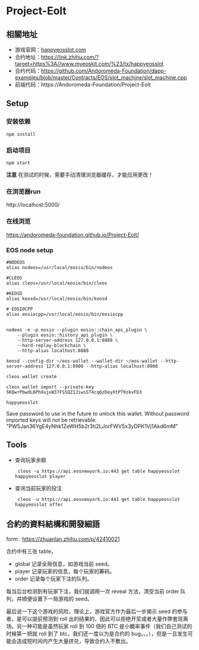 # Project-Eolt

## 相關地址

* 游戏官网：[happyeosslot.com](happyeosslot.com)
* 合约地址：https://link.zhihu.com/?target=https%3A//www.myeoskit.com/%23/tx/happyeosslot
* 合约代码：https://github.com/Andoromeda-Foundation/dapp-examples/blob/master/Contracts/EOS/slot_machine/slot_machine.cpp
* 前端代码：https://Andoromeda-Foundation/Project-Eolt

## Setup

### 安装依赖
    npm install

### 启动项目
    npm start

**注意** 在测试的时候，需要手动清理浏览器缓存，才能应用更改！

### 在浏览器run
http://localhost:5000/

### 在线浏览
https://andoromeda-foundation.github.io/Project-Eolt/

### EOS node setup

    #NODEOS
    alias nodeos=/usr/local/eosio/bin/nodeos

    #CLEOS
    alias cleos=/usr/local/eosio/bin/cleos

    #KEOSD
    alias keosd=/usr/local/eosio/bin/keosd

    # EOSIOCPP
    alias eosiocpp=/usr/local/eosio/bin/eosiocpp


    nodeos -e -p eosio --plugin eosio::chain_api_plugin \
        --plugin eosio::history_api_plugin \
        --http-server-address 127.0.0.1:8888 \
        --hard-replay-blockchain \
        --http-alias localhost:8888

    keosd --config-dir ~/eos-wallet --wallet-dir ~/eos-wallet --http-server-address 127.0.0.1:8900 --http-alias localhost:8900

    cleos wallet create
    
    cleos wallet import --private-key 5KQwrPbwdL6PhXujxW37FSSQZ1JiwsST4cqQzDeyXtP79zkvFD3

    happyeosslot

Save password to use in the future to unlock this wallet.
Without password imported keys will not be retrievable.
 "PW5Jan36YgE4yNhk1ZeWH5b2r3ti2LJorFWV5x3yDPK1Vj1Akd6mM"
 
## Tools
* 查询玩家余额

       cleos -u https://api.eosnewyork.io:443 get table happyeosslot happyeosslot player
    
* 查询当前玩家的投注

       cleos -u https://api.eosnewyork.io:443 get table happyeosslot happyeosslot offer

## 合約的資料結構和開發細語
form : https://zhuanlan.zhihu.com/p/42410021

合约中有三张 table，

* global 记录全局信息，如游戏当前 seed。
* player 记录玩家的信息，每个玩家的筹码。
* order 记录每个玩家下注的队列。

每当后台检测到有玩家下注，我们就调用一次 reveal 方法，清空当前 order 队列，并顺便设置下一局游戏的 seed。

最后说一下这个游戏的风险，理论上，游戏官方作为最后一步揭示 seed 的参与者，是可以提前预测到 roll 出的结果的，因此可以拒绝开奖或者大量作弊套现离场。另一种可能是虽然玩家 roll 到 100 倍的 BTC 是小概率事件（我们自己测试的时候第一把就 roll 到了 btc，我们还一度以为是合约的 bug。。。），但是一旦发生可能会造成短时间内产生大量挤兑，导致合约入不敷出。
